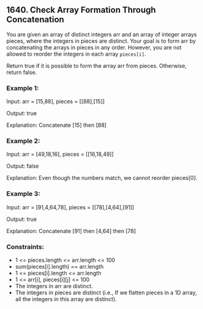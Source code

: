 ## 1640. Check Array Formation Through Concatenation

You are given an array of distinct integers arr and an array of integer arrays pieces, where the integers in pieces are distinct. Your goal is to form arr by concatenating the arrays in pieces in any order. However, you are not allowed to reorder the integers in each array `pieces[i]`.

Return true if it is possible to form the array arr from pieces. Otherwise, return false.

### Example 1:

Input: arr = [15,88], pieces = [[88],[15]]

Output: true

Explanation: Concatenate [15] then [88]

### Example 2:

Input: arr = [49,18,16], pieces = [[16,18,49]]

Output: false

Explanation: Even though the numbers match, we cannot reorder pieces[0].

### Example 3:

Input: arr = [91,4,64,78], pieces = [[78],[4,64],[91]]

Output: true

Explanation: Concatenate [91] then [4,64] then [78]

### Constraints:

- 1 <= pieces.length <= arr.length <= 100
- sum(pieces[i].length) == arr.length
- 1 <= pieces[i].length <= arr.length
- 1 <= arr[i], pieces[i][j] <= 100
- The integers in arr are distinct.
- The integers in pieces are distinct (i.e., If we flatten pieces in a 1D array, all the integers in this array are distinct).
